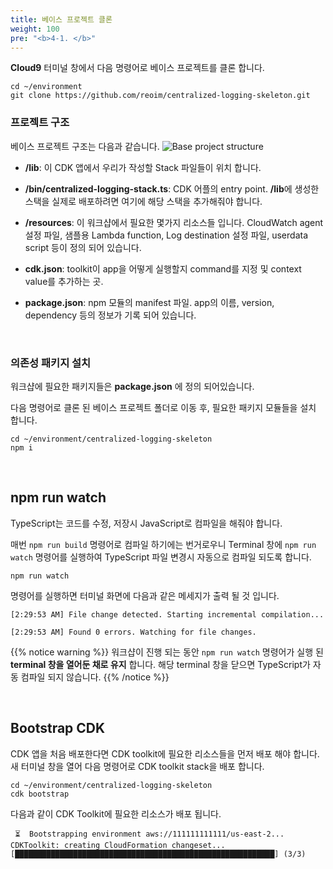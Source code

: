 ```yaml
---
title: 베이스 프로젝트 클론
weight: 100
pre: "<b>4-1. </b>"
---
```


**Cloud9** 터미널 창에서 다음 명령어로 베이스 프로젝트를 클론 합니다.

```
cd ~/environment
git clone https://github.com/reoim/centralized-logging-skeleton.git
```

### 프로젝트 구조
베이스 프로젝트 구조는 다음과 같습니다.
![Base project structure](/images/workshop1/structure.png)

* **/lib**: 이 CDK 앱에서 우리가 작성할 Stack 파일들이 위치 합니다.

* **/bin/centralized-logging-stack.ts**:  CDK 어플의 entry point. **/lib**에 생성한 스택을 실제로 배포하려면 여기에 해당 스택을 추가해줘야 합니다.

* **/resources**: 이 워크샵에서 필요한 몇가지 리소스들 입니다. CloudWatch agent 설정 파일, 샘플용 Lambda function, Log destination 설정 파일, userdata script 등이 정의 되어 있습니다.

* **cdk.json**: toolkit이 app을 어떻게 실행할지 command를 지정 및 context value를 추가하는 곳. 

* **package.json**: npm 모듈의 manifest 파일. app의 이름, version, dependency 등의 정보가 기록 되어 있습니다.

&nbsp;

### 의존성 패키지 설치
워크샵에 필요한 패키지들은 **package.json** 에 정의 되어있습니다.

다음 명령어로 클론 된 베이스 프로젝트 폴더로 이동 후, 필요한 패키지 모듈들을 설치 합니다.

```
cd ~/environment/centralized-logging-skeleton
npm i
```

&nbsp;
## npm run watch
TypeScript는 코드를 수정, 저장시 JavaScript로 컴파일을 해줘야 합니다. 

매번 `npm run build` 명령어로 컴파일 하기에는 번거로우니 Terminal 창에 `npm run watch` 명령어를 실행하여 TypeScript 파일 변경시 자동으로 컴파일 되도록 합니다.
```
npm run watch
```

명령어를 실행하면 터미널 화면에 다음과 같은 메세지가 출력 될 것 입니다.
```terminal
[2:29:53 AM] File change detected. Starting incremental compilation...

[2:29:53 AM] Found 0 errors. Watching for file changes.
``` 

{{% notice warning %}}
워크샵이 진행 되는 동안 `npm run watch` 명령어가 실행 된 **terminal 창을 열어둔 채로 유지** 합니다. 해당 terminal 창을 닫으면 TypeScript가 자동 컴파일 되지 않습니다.
{{% /notice %}}


&nbsp;
## Bootstrap CDK
CDK 앱을 처음 배포한다면 CDK toolkit에 필요한 리소스들을 먼저 배포 해야 합니다. 새 터미널 창을 열어 다음 명령어로 CDK toolkit stack을 배포 합니다.
```
cd ~/environment/centralized-logging-skeleton
cdk bootstrap
```

다음과 같이 CDK Toolkit에 필요한 리소스가 배포 됩니다.
```term
 ⏳  Bootstrapping environment aws://111111111111/us-east-2...
CDKToolkit: creating CloudFormation changeset...
[██████████████████████████████████████████████████████████] (3/3)
```